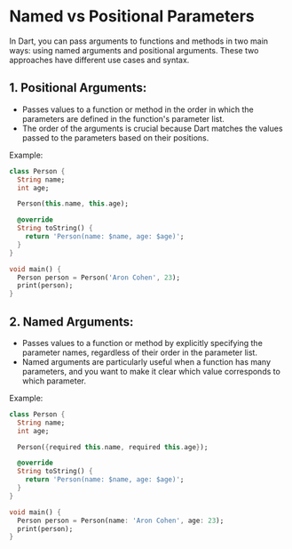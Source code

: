 ﻿# Named vs Positional Parameters
In Dart, you can pass arguments to functions and methods in two main ways: using named arguments and positional arguments. These two approaches have different use cases and syntax.

## 1.  Positional Arguments:
-   Passes values to a function or method in the order in which the parameters are defined in the function's parameter list.
-   The order of the arguments is crucial because Dart matches the values passed to the parameters based on their positions.

Example:
```dart
class Person {
  String name;
  int age;

  Person(this.name, this.age);

  @override
  String toString() {
    return 'Person(name: $name, age: $age)';
  }
}

void main() {
  Person person = Person('Aron Cohen', 23);
  print(person);
}
```

## 2.  Named Arguments:
-  Passes values to a function or method by explicitly specifying the parameter names, regardless of their order in the parameter list.
-   Named arguments are particularly useful when a function has many parameters, and you want to make it clear which value corresponds to which parameter.

Example:
```dart
class Person {
  String name;
  int age;

  Person({required this.name, required this.age});

  @override
  String toString() {
    return 'Person(name: $name, age: $age)';
  }
}

void main() {
  Person person = Person(name: 'Aron Cohen', age: 23);
  print(person);
}
```
